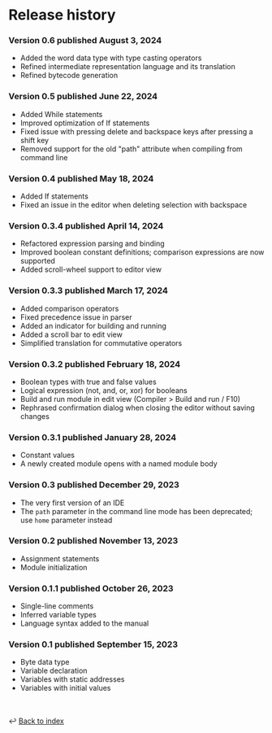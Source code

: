 # Release history

### Version 0.6 published August 3, 2024
- Added the word data type with type casting operators
- Refined intermediate representation language and its translation
- Refined bytecode generation

### Version 0.5 published June 22, 2024
- Added While statements
- Improved optimization of If statements
- Fixed issue with pressing delete and backspace keys after pressing a shift key
- Removed support for the old "path" attribute when compiling from command line

### Version 0.4 published May 18, 2024
- Added If statements
- Fixed an issue in the editor when deleting selection with backspace

### Version 0.3.4 published April 14, 2024
- Refactored expression parsing and binding
- Improved boolean constant definitions; comparison expressions are now supported
- Added scroll-wheel support to editor view

### Version 0.3.3 published March 17, 2024
- Added comparison operators
- Fixed precedence issue in parser
- Added an indicator for building and running
- Added a scroll bar to edit view
- Simplified translation for commutative operators

### Version 0.3.2 published February 18, 2024
- Boolean types with true and false values
- Logical expression (not, and, or, xor) for booleans
- Build and run module in edit view (Compiler > Build and run / F10)
- Rephrased confirmation dialog when closing the editor without saving changes

### Version 0.3.1 published January 28, 2024
- Constant values
- A newly created module opens with a named module body 

### Version 0.3 published December 29, 2023
- The very first version of an IDE
- The `path` parameter in the command line mode has been deprecated;
  use `home` parameter instead

### Version 0.2 published November 13, 2023
- Assignment statements
- Module initialization

### Version 0.1.1 published October 26, 2023
- Single-line comments
- Inferred variable types
- Language syntax added to the manual

### Version 0.1 published September 15, 2023
- Byte data type 
- Variable declaration 
- Variables with static addresses
- Variables with initial values

<br /><br />
:leftwards_arrow_with_hook: [Back to index](../index.md)
